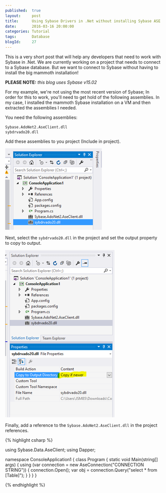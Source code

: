 ```yaml
---
published: 	true
layout: 	post
title:		Using Sybase Drivers in .Net without installing Sybase ASE Developer Tools 
date: 		2016-03-16 20:00:00
categories: Tutorial
tags: 		Database
blogId:     27
---
```


This is a very short post that will help any developers that need to work with Sybase in .Net. We are currently working on a project that needs to connect to a Sybase database. But we want to connect to Sybase without having to install the big mammoth installation!

**PLEASE NOTE:** *this blog uses Sybase v15.02*

For my example, we're not using the most recent version of Sybase; In order for this to work, you'll need to get hold of the following assemblies. In my case, I installed the mammoth Sybase installation on a VM and then extracted the assemblies I needed.

You need the following assemblies:

    Sybase.AdoNet2.AseClient.dll
    sybdrvado20.dll

Add these assemblies to you project (Include in project).

![Assemblies](/assets/articles/27/assemblies.PNG)

Next, select the ```sybdrvado20.dll``` in the project and set the output property to copy to output.

![Properties](/assets/articles/27/properties.PNG)

Finally, add a reference to the ```Sybase.AdoNet2.AseClient.dll``` in the project references.


{% highlight csharp %}

using Sybase.Data.AseClient;
using Dapper;

namespace ConsoleApplication1
{
    class Program
    {
        static void Main(string[] args)
        {
            using (var connection = new AseConnection("CONNECTION STRING"))
            {
                connection.Open();
                var obj = connection.Query("select * from [Table]");
            }
        }
    }
}
    

{% endhighlight %}





